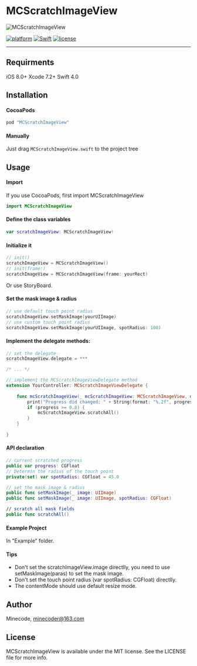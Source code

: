 # MCScratchImageView

![MCScratchImageView](http://p0h33xrro.bkt.clouddn.com/MCScratchImageView_MCScratchViewHeader.png)

[![platform](https://img.shields.io/badge/platform-iOS-blue.svg)](https://developer.apple.com/) [![Swift](https://img.shields.io/badge/Swift-4.0-orange.svg)](https://developer.apple.com/swift/) [![license](https://img.shields.io/badge/license-MIT-lightgrey.svg)](https://github.com/Minecodecraft/MCScratchImageView/blob/master/LICENSE)

---

## Requirments
iOS 8.0+
Xcode 7.2+
Swift 4.0

## Installation

#### CocoaPods

```ruby
pod "MCScratchImageView"
```

#### Manually

Just drag `MCScratchImageView.swift` to the project tree

## Usage

#### Import

If you use CocoaPods, first import MCScratchImageView
```Swift
import MCScratchImageView
```

#### Define the class variables

```Swift
var scratchImageView: MCScratchImageView!
```

#### Initialize it

```Swift
// init()
scratchImageView = MCScratchImageView()
// init(frame:)
scratchImageView = MCScratchImageView(frame: yourRect)
```
Or use StoryBoard.

#### Set the mask image & radius

```Swift
// use default touch point radius
scratchImageView.setMaskImage(yourUIImage)
// use custom touch point radius
scratchImageView.setMaskImage(yourUIImage, spotRadius: 100)
```

#### Implement the delegate methods:

```Swift
// set the delegate
scratchImageView.delegate = ***

/* ... */

// implement the MCScratchImageViewDelegate method
extension YourController: MCScratchImageViewDelegate {
    
    func mcScratchImageView(_ mcScratchImageView: MCScratchImageView, didChangeProgress progress: CGFloat) {
        print("Progress did changed: " + String(format: "%.2f", progress))
        if (progress >= 0.8) {
            mcScratchImageView.scratchAll()
        }
    }
    
}
```

#### API declaration

```Swift
// current scratched progress
public var progress: CGFloat
// Determin the radius of the touch point
private(set) var spotRadius: CGFloat = 45.0

// set the mask image & radius
public func setMaskImage(_ image: UIImage)
public func setMaskImage(_ image: UIImage, spotRadius: CGFloat)

// scratch all mask fields
public func scratchAll()
```

#### Example Project
In "Example" folder.

#### Tips

- Don't set the scratchImageView.image directlly, you need to use setMaskImage(paras) to set the mask image.
- Don't set the touch point radius (var spotRadius: CGFloat) directlly.
- The contentMode should use default resize mode.

## Author

Minecode, [minecoder@163.com](mailto:minecoder@163.com)

## License

MCScratchImageView is available under the MIT license. See the LICENSE file for more info.